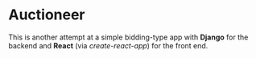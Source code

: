 # Auctioneer

This is another attempt at a simple bidding-type app with **Django** for the
backend and **React** (via _create-react-app_) for the front end.
